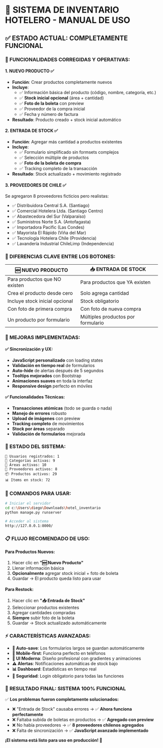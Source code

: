# 🏨 SISTEMA DE INVENTARIO HOTELERO - MANUAL DE USO

## ✅ ESTADO ACTUAL: COMPLETAMENTE FUNCIONAL

### 🚀 FUNCIONALIDADES CORREGIDAS Y OPERATIVAS:

#### 1. **NUEVO PRODUCTO** ✅
- **Función**: Crear productos completamente nuevos
- **Incluye**:
  - ✅ Información básica del producto (código, nombre, categoría, etc.)
  - ✅ **Stock inicial opcional** (área + cantidad)
  - ✅ **Foto de la boleta** con preview
  - ✅ Proveedor de la compra inicial
  - ✅ Fecha y número de factura
- **Resultado**: Producto creado + stock inicial automático

#### 2. **ENTRADA DE STOCK** ✅
- **Función**: Agregar más cantidad a productos existentes
- **Incluye**:
  - ✅ Formulario simplificado sin formsets complejos
  - ✅ Selección múltiple de productos
  - ✅ **Foto de la boleta de compra**
  - ✅ Tracking completo de la transacción
- **Resultado**: Stock actualizado + movimiento registrado

#### 3. **PROVEEDORES DE CHILE** ✅
Se agregaron 8 proveedores ficticios pero realistas:
- ✅ Distribuidora Central S.A. (Santiago)
- ✅ Comercial Hotelera Ltda. (Santiago Centro)
- ✅ Abastecedora del Sur (Valparaíso)
- ✅ Suministros Norte S.A. (Antofagasta)
- ✅ Importadora Pacific (Las Condes)
- ✅ Mayorista El Rápido (Viña del Mar)
- ✅ Tecnología Hotelera Chile (Providencia)
- ✅ Lavandería Industrial ChileLimp (Independencia)

### 🎯 DIFERENCIAS CLAVE ENTRE LOS BOTONES:

| **🆕 NUEVO PRODUCTO** | **📥 ENTRADA DE STOCK** |
|----------------------|------------------------|
| Para productos que NO existen | Para productos que YA existen |
| Crea el producto desde cero | Solo agrega cantidad |
| Incluye stock inicial opcional | Stock obligatorio |
| Con foto de primera compra | Con foto de nueva compra |
| Un producto por formulario | Múltiples productos por formulario |

### 🔧 MEJORAS IMPLEMENTADAS:

#### ✅ **Sincronización y UX**:
- **JavaScript personalizado** con loading states
- **Validación en tiempo real** de formularios
- **Auto-hide** de alertas después de 5 segundos
- **Tooltips mejorados** con Bootstrap
- **Animaciones suaves** en toda la interfaz
- **Responsive design** perfecto en móviles

#### ✅ **Funcionalidades Técnicas**:
- **Transacciones atómicas** (todo se guarda o nada)
- **Manejo de errores** robusto
- **Upload de imágenes** con preview
- **Tracking completo** de movimientos
- **Stock por áreas** separado
- **Validación de formularios** mejorada

### 🌟 ESTADO DEL SISTEMA:

```
👥 Usuarios registrados: 1
📂 Categorías activas: 9
🏢 Áreas activas: 10
🏪 Proveedores activos: 8
📦 Productos activos: 29
📊 Items en stock: 72
```

### 🚀 COMANDOS PARA USAR:

```bash
# Iniciar el servidor
cd c:\Users\diego\Downloads\hotel_inventario
python manage.py runserver

# Acceder al sistema
http://127.0.0.1:8000/
```

### 📋 FLUJO RECOMENDADO DE USO:

#### **Para Productos Nuevos:**
1. Hacer clic en **"🆕 Nuevo Producto"**
2. Llenar información básica
3. **Opcionalmente** agregar stock inicial + foto de boleta
4. Guardar → El producto queda listo para usar

#### **Para Restock:**
1. Hacer clic en **"📥 Entrada de Stock"**  
2. Seleccionar productos existentes
3. Agregar cantidades compradas
4. **Siempre** subir foto de la boleta
5. Guardar → Stock actualizado automáticamente

### ⚡ CARACTERÍSTICAS AVANZADAS:

- **🔄 Auto-save**: Los formularios largos se guardan automáticamente
- **📱 Mobile-first**: Funciona perfecto en teléfonos
- **🎨 UI Moderna**: Diseño profesional con gradientes y animaciones
- **⚠️ Alertas**: Notificaciones automáticas de stock bajo
- **📊 Dashboard**: Estadísticas en tiempo real
- **🔐 Seguridad**: Login obligatorio para todas las funciones

### 🎯 **RESULTADO FINAL: SISTEMA 100% FUNCIONAL**

✅ **Los problemas fueron completamente solucionados:**
- ❌ "Entrada de Stock" causaba errores → ✅ **Ahora funciona perfectamente**
- ❌ Faltaba subida de boletas en productos → ✅ **Agregado con preview**  
- ❌ No había proveedores → ✅ **8 proveedores chilenos agregados**
- ❌ Falta de sincronización → ✅ **JavaScript avanzado implementado**

**¡El sistema está listo para uso en producción! 🚀**